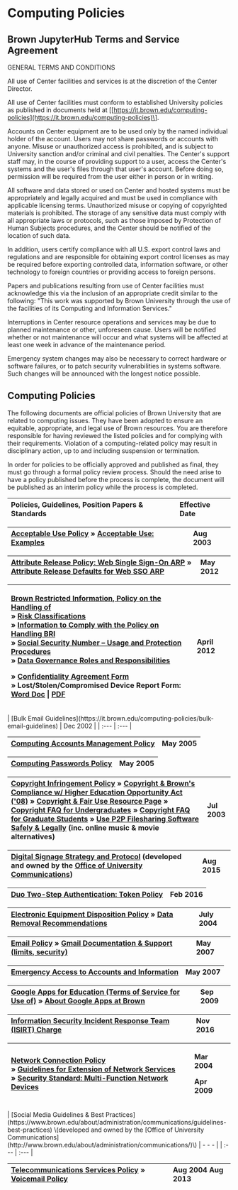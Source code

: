 # Computing Policies

## Brown JupyterHub Terms and Service Agreement

GENERAL TERMS AND CONDITIONS

All use of Center facilities and services is at the discretion of the Center Director.

All use of Center facilities must conform to established University policies as published in documents held at \[[https://it.brown.edu/computing-policies](https://it.brown.edu/computing-policies)\].

Accounts on Center equipment are to be used only by the named individual holder of the account. Users may not share passwords or accounts with anyone. Misuse or unauthorized access is prohibited, and is subject to University sanction and/or criminal and civil penalties. The Center's support staff may, in the course of providing support to a user, access the Center's systems and the user's files through that user's account. Before doing so, permission will be required from the user either in person or in writing.

All software and data stored or used on Center and hosted systems must be appropriately and legally acquired and must be used in compliance with applicable licensing terms. Unauthorized misuse or copying of copyrighted materials is prohibited. The storage of any sensitive data must comply with all appropriate laws or protocols, such as those imposed by Protection of Human Subjects procedures, and the Center should be notified of the location of such data.

In addition, users certify compliance with all U.S. export control laws and regulations and are responsible for obtaining export control licenses as may be required before exporting controlled data, information software, or other technology to foreign countries or providing access to foreign persons.

Papers and publications resulting from use of Center facilities must acknowledge this via the inclusion of an appropriate credit similar to the following: "This work was supported by Brown University through the use of the facilities of its Computing and Information Services."

Interruptions in Center resource operations and services may be due to planned maintenance or other, unforeseen cause. Users will be notified whether or not maintenance will occur and what systems will be affected at least one week in advance of the maintenance period.

Emergency system changes may also be necessary to correct hardware or software failures, or to patch security vulnerabilities in systems software. Such changes will be announced with the longest notice possible.

## Computing Policies

The following documents are official policies of Brown University that are related to computing issues. They have been adopted to ensure an equitable, appropriate, and legal use of Brown resources. You are therefore responsible for having reviewed the listed policies and for complying with their requirements. Violation of a computing-related policy may result in disciplinary action, up to and including suspension or termination.

In order for policies to be officially approved and published as final, they must go through a formal policy review process. Should the need arise to have a policy published before the process is complete, the document will be published as an interim policy while the process is completed.

| **Policies, Guidelines, Position Papers & Standards** | **Effective Date** |
| :--- | :--- |


| [Acceptable Use Policy](https://it.brown.edu/computing-policies/acceptable-use-policy) » [Acceptable Use: Examples](https://it.brown.edu/computing-policies/acceptable-use-policy/acceptable-use-examples) | Aug 2003 |
| :--- | :--- |


| [Attribute Release Policy: Web Single Sign-On ARP](https://it.brown.edu/computing-policies/attribute-release-policy-web-single-sign-sso) » [Attribute Release Defaults for Web SSO ARP](https://it.brown.edu/computing-policies/attribute-release-policy-web-single-sign-sso/attribute-release-defaults-web-sso) | May 2012 |
| :--- | :--- |


<table>
  <thead>
    <tr>
      <th style="text-align:left">
        <p><a href="https://it.brown.edu/computing-policies/policy-handling-brown-restricted-information">Brown Restricted Information, Policy on the Handling of</a>
          <br
          />&#xBB; <a href="https://it.brown.edu/risk-classifications">Risk Classifications</a>
          <br
          />&#xBB; <a href="https://it.brown.edu/computing-policies/policy-handling-brown-restricted-information/information-comply-policy-handling">Information to Comply with the Policy on Handling BRI</a>
          <br
          />&#xBB; <a href="https://it.brown.edu/computing-policies/policy-handling-brown-restricted-information/social-security-number-%E2%80%93-usage-and">Social Security Number &#x2013; Usage and Protection Procedures</a>
          <br
          />&#xBB; <a href="https://www.brown.edu/about/administration/data-governance/data-governance-roles">Data Governance Roles and Responsibilities</a>
        </p>
        <p>&#xBB; <a href="https://it.brown.edu/sites/it/files/uploads/ConfidentialityAgreement_3.doc">Confidentiality Agreement Form</a>
          <br
          />&#xBB; Lost/Stolen/Compromised Device Report Form: <a href="https://it.brown.edu/sites/it/files/uploads/Lost-Stolen-Compromised-Devices_Form_1.docx">Word Doc</a> |
          <a
          href="https://it.brown.edu/sites/it/files/uploads/Lost-Stolen-Compromised-Devices_Form_1.pdf">PDF</a>
        </p>
      </th>
      <th style="text-align:left">April 2012</th>
    </tr>
  </thead>
  <tbody></tbody>
</table>| [Bulk Email Guidelines](https://it.brown.edu/computing-policies/bulk-email-guidelines) | Dec 2002 |
| :--- | :--- |


| [Computing Accounts Management Policy](https://it.brown.edu/computing-policies/computing-accounts-management-policy) | May 2005 |
| :--- | :--- |


| [Computing Passwords Policy](https://it.brown.edu/computing-policies/computing-passwords-policy) | May 2005 |
| :--- | :--- |


| [Copyright Infringement Policy](https://it.brown.edu/computing-policies/copyright-infringement-policy) » [Copyright & Brown's Compliance w/ Higher Education Opportunity Act \('08\)](https://it.brown.edu/computing-policies/copyright-infringement-policy/browns-higher-education-opportunity-act-compliance) » [Copyright & Fair Use Resource Page](http://www.brown.edu/Administration/Copyright/) » [Copyright FAQ for Undergraduates](https://it.brown.edu/sites/it/files/Copyright_FAQ_Undergraduates.pdf) » [Copyright FAQ for Graduate Students](https://it.brown.edu/sites/it/files/Copyright_FAQ_GraduateStudents.pdf) » [Use P2P Filesharing Software Safely & Legally](http://www.brown.edu/information-technology/knowledge-base/article/1292) \(inc. online music & movie alternatives\) | Jul 2003 |
| :--- | :--- |


| [Digital Signage Strategy and Protocol](https://it.brown.edu/computing-policies/digital-signage-strategy-and-protocol) \(developed and owned by the [Office of University Communications](http://www.brown.edu/about/administration/communications/)\) | Aug 2015 |
| :--- | :--- |


| [Duo Two-Step Authentication: Token Policy](https://it.brown.edu/computing-policies/duo-two-step-authentication-token-policy) | Feb 2016 |
| :--- | :--- |


| [Electronic Equipment Disposition Policy](https://it.brown.edu/computing-policies/electronic-equipment-disposition-policy) » [Data Removal Recommendations](https://it.brown.edu/computing-policies/electronic-equipment-disposition-policy/data-removal-recommendations) | July 2004 |
| :--- | :--- |


| [Email Policy](https://it.brown.edu/computing-policies/electronic-mail-policy) » [Gmail Documentation & Support \(limits, security\)](http://support.google.com/a/bin/topic.py?hl=en&topic=9202&parent=&ctx=topic) | May 2007 |
| :--- | :--- |


| [Emergency Access to Accounts and Information](https://it.brown.edu/computing-policies/emergency-access-accounts-and-information) | May 2007 |
| :--- | :--- |


| [Google Apps for Education \(Terms of Service for Use of\)](https://it.brown.edu/computing-policies/google-apps-education-terms-service-use) » [About Google Apps at Brown](https://ithelp.brown.edu/kb/articles/398-learn-more-about-google-apps-at-brown) | Sep 2009 |
| :--- | :--- |


| [Information Security Incident Response Team \(ISIRT\) Charge](https://it.brown.edu/information-security-incident-response-team-isirt) | Nov 2016 |
| :--- | :--- |


<table>
  <thead>
    <tr>
      <th style="text-align:left"><a href="https://it.brown.edu/computing-policies/network-connection-policy">Network Connection Policy</a>
        <br
        />&#xBB; <a href="https://it.brown.edu/computing-policies/network-connection-policy/guidelines-extension-network-services">Guidelines for Extension of Network Services</a>
        <br
        />&#xBB; <a href="https://it.brown.edu/security-standard-multi-function-network-devices">Security Standard: Multi-Function Network Devices</a>
      </th>
      <th style="text-align:left">
        <p>Mar 2004</p>
        <p>Apr 2009</p>
      </th>
    </tr>
  </thead>
  <tbody></tbody>
</table>| [Social Media Guidelines & Best Practices](https://www.brown.edu/about/administration/communications/guidelines-best-practices) \(developed and owned by the [Office of University Communications](http://www.brown.edu/about/administration/communications/)\) | - - - |
| :--- | :--- |


| [Telecommunications Services Policy](https://it.brown.edu/computing-policies/telecommunications-services-policy) » [Voicemail Policy](https://it.brown.edu/computing-policies/telecommunications-services-policy/voicemail-policy) | Aug 2004 Aug 2013 |
| :--- | :--- |


